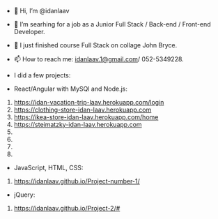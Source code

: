- 👋 Hi, I’m @idanlaav
- 👀 I’m searhing for a job as a Junior Full Stack / Back-end / Front-end Developer.
- 🌱 I just finished course Full Stack on collage John Bryce.
- 📫 How to reach me: idanlaav.1@gmail.com/ 052-5349228.

- I did a few projects:
- React/Angular with MySQl and Node.js:
1. https://idan-vacation-trip-laav.herokuapp.com/login
2. https://clothing-store-idan-laav.herokuapp.com
3. https://ikea-store-idan-laav.herokuapp.com/home
4. https://steimatzky-idan-laav.herokuapp.com
5. 
6. 
7. 
8. 
<!-- 4. https://am-pm-idan-laav.herokuapp.com // need to fix something -->

- JavaScript, HTML, CSS:
1. https://idanlaav.github.io/Project-number-1/

- jQuery:
1. https://idanlaav.github.io/Project-2/#


<!---
idanlaav/idanlaav is a ✨ special ✨ repository because its `README.md` (this file) appears on your GitHub profile.
You can click the Preview link to take a look at your changes.
--->
